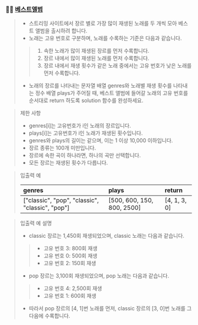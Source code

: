 ### 🧑‍💻 [베스트앨범](https://programmers.co.kr/learn/courses/30/lessons/42579)

> - 스트리밍 사이트에서 장르 별로 가장 많이 재생된 노래를 두 개씩 모아 베스트 앨범을 출시하려 합니다.
> - 노래는 고유 번호로 구분하며, 노래를 수록하는 기준은 다음과 같습니다.
> > 1. 속한 노래가 많이 재생된 장르를 먼저 수록합니다.
> > 2. 장르 내에서 많이 재생된 노래를 먼저 수록합니다.
> > 3. 장르 내에서 재생 횟수가 같은 노래 중에서는 고유 번호가 낮은 노래를 먼저 수록합니다.
> 
> - 노래의 장르를 나타내는 문자열 배열 genres와 노래별 재생 횟수를 나타내는 정수 배열 plays가 주어질 때, 베스트 앨범에 들어갈 노래의 고유 번호를 순서대로 return 하도록 solution 함수를 완성하세요.

> 제한 사항
>
> - genres[i]는 고유번호가 i인 노래의 장르입니다.
> - plays[i]는 고유번호가 i인 노래가 재생된 횟수입니다.
> - genres와 plays의 길이는 같으며, 이는 1 이상 10,000 이하입니다.
> - 장르 종류는 100개 미만입니다.
> - 장르에 속한 곡이 하나라면, 하나의 곡만 선택합니다.
> - 모든 장르는 재생된 횟수가 다릅니다.

> 입출력 예
> 
> |genres|plays|return|
> |:---|:---|:---|
> |["classic", "pop", "classic", "classic", "pop"]|[500, 600, 150, 800, 2500]|[4, 1, 3, 0]|

> 입출력 예 설명
>
> - classic 장르는 1,450회 재생되었으며, classic 노래는 다음과 같습니다.
> > - 고유 번호 3: 800회 재생
> > - 고유 번호 0: 500회 재생
> > - 고유 번호 2: 150회 재생
>
> - pop 장르는 3,100회 재생되었으며, pop 노래는 다음과 같습니다.
> > - 고유 번호 4: 2,500회 재생
> > - 고유 번호 1: 600회 재생
>
> - 따라서 pop 장르의 [4, 1]번 노래를 먼저, classic 장르의 [3, 0]번 노래를 그다음에 수록합니다.